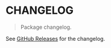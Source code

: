 # CHANGELOG

> Package changelog.

See [GitHub Releases](https://github.com/stdlib-js/stats-iter-meanabs/releases) for the changelog.